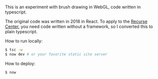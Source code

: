 This is an experiment with brush drawing in WebGL, code written in typescript.

The original code was written in 2018 in React. To apply to the [Recurse Center](https://recurse.com), you need code written without a framework, so I converted this to plain typescript.

How to run locally:

```sh
$ tsc -w
$ now dev # or your favorite static site server
```

How to deploy:

```sh
$ now
```
